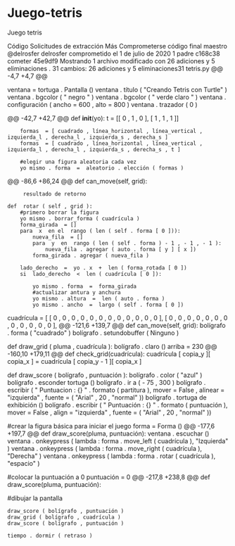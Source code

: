 # Juego-tetris
Juego tetris


Código
Solicitudes de extracción
Más
Comprometerse
código final
 maestro
@delrosfer
delrosfer comprometido el 1 de julio de 2020
1 padre c168c38
cometer 45e9df9
Mostrando 1 archivo modificado con 26 adiciones y 5 eliminaciones .
  31 cambios: 26 adiciones y 5 eliminaciones31 
tetris.py
@@ -4,7 +4,7 @@

ventana  =  tortuga . Pantalla ()
ventana . título ( "Creando Tetris con Turtle" )
ventana . bgcolor ( " negro " )
ventana . bgcolor ( " verde claro " )
ventana . configuración ( ancho = 600 , alto = 800 )
ventana . trazador ( 0 )

@@ -42,7 +42,7 @@ def __init__(yo):
		t  = [[ 0 , 1 , 0 ],
		     [ 1 , 1 , 1 ]]

		formas  = [ cuadrado , línea_horizontal , línea_vertical , izquierda_l , derecha_l , izquierda_s , derecha_s ]
		formas  = [ cuadrado , línea_horizontal , línea_vertical , izquierda_l , derecha_l , izquierda_s , derecha_s , t ]

		#elegir una figura aleatoria cada vez
		yo mismo . forma  =  aleatorio . elección ( formas )
@@ -86,6 +86,24 @@ def can_move(self, grid):

		 resultado de retorno

	def  rotar ( self , grid ):
		#primero borrar la figura
		yo mismo . borrar_forma ( cuadrícula )
		forma_girada  = []
		para  x  en el  rango ( len ( self . forma [ 0 ])):
			nueva_fila  = []
			para  y  en  rango ( len ( self . forma ) - 1 , - 1 , - 1 ):
				nueva_fila . agregar ( auto . forma [ y ] [ x ])
			forma_girada . agregar ( nueva_fila )

		lado_derecho  =  yo . x  +  len ( forma_rotada [ 0 ])
		si  lado_derecho  <  len ( cuadrícula [ 0 ]):

			yo mismo . forma  =  forma_girada
			#actualizar antura y anchura
			yo mismo . altura  =  len ( auto . forma )
			yo mismo . ancho  =  largo ( self . forma [ 0 ])

cuadrícula  = [
	[ 0 , 0 , 0 , 0 , 0 , 0 , 0 , 0 , 0 , 0 , 0 , 0 ],
	[ 0 , 0 , 0 , 0 , 0 , 0 , 0 , 0 , 0 , 0 , 0 , 0 ],
@@ -121,6 +139,7 @@ def can_move(self, grid):
bolígrafo . forma ( "cuadrado" )
bolígrafo . setundobuffer ( Ninguno )


def  draw_grid ( pluma , cuadrícula ):
	bolígrafo . claro ()
	arriba  =  230
@@ -160,10 +179,11 @@ def check_grid(cuadrícula):
					cuadrícula [ copia_y ][ copia_x ] =  cuadrícula [ copia_y - 1 ][ copia_x ]

def  draw_score ( bolígrafo , puntuación ):
	bolígrafo . color ( "azul" )
	bolígrafo . esconder tortuga ()
	bolígrafo . ir a ( - 75 , 300 )
	bolígrafo . escribir ( " Puntuacion : {} " . formato ( partitura ), mover = False , alinear = "izquierda" , fuente = ( "Arial" , 20 , "normal" ))
	bolígrafo . tortuga de exhibición ()
	bolígrafo . escribir ( " Puntuación : {} " . formato ( puntuación ), mover = False , align = "izquierda" , fuente = ( "Arial" , 20 , "normal" ))


#crear la figura básica para iniciar el juego
forma  =  Forma ()
@@ -177,6 +197,7 @@ def draw_score(pluma, puntuación):
ventana . escuchar ()
ventana . onkeypress ( lambda : forma . move_left ( cuadrícula ), "Izquierda" )
ventana . onkeypress ( lambda : forma . move_right ( cuadrícula ), "Derecha" )
ventana . onkeypress ( lambda : forma . rotar ( cuadrícula ), "espacio" )

#colocar la puntuación a 0
puntuación  =  0
@@ -217,8 +238,8 @@ def draw_score(pluma, puntuación):

#dibujar la pantalla

	draw_score ( bolígrafo , puntuación )	
	draw_grid ( bolígrafo , cuadrícula )
	draw_score ( bolígrafo , puntuación )

	tiempo . dormir ( retraso )
